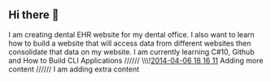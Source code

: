 ## Hi there 👋
I am creating dental EHR website for my dental office. 
I also want to learn how to build a website that will access data from different websites then consolidate that data on my website.
I am currently learning C#10, Github and How to Build CLI Applications
//////
\\\\\\\![2014-04-06 18 16 11](https://github.com/user-attachments/assets/e9900f57-93d3-426a-8ddc-fe9b700c073b)
Adding more content ////// I am adding extra content

<!--
**robodent/robodent** is a ✨ _special_ ✨ repository because its `README.md` (this file) appears on your GitHub profile.
Adding a Picture

Here are some ideas to get you started:

- 🔭 I’m currently working on ...Creating a dental EHR website for my dental office
- 🌱 I’m currently learning ...C# 10, Git and Github and Building Command Line Applications with C# and .net
- 👯 I’m looking to collaborate on ...I have not given this much thought as of yet
- 🤔 I’m looking for help with ... 
- 💬 Ask me about ...
- 📫 How to reach me: ...
- 😄 Pronouns: ...
- ⚡ Fun fact: ...
-->
